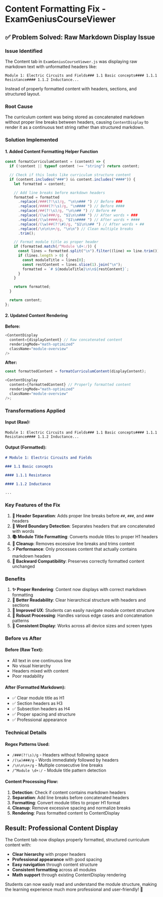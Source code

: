 # Content Formatting Fix - ExamGeniusCourseViewer

## ✅ **Problem Solved: Raw Markdown Display Issue**

### **Issue Identified**

The Content tab in `ExamGeniusCourseViewer.js` was displaying raw markdown text with unformatted headers like:

```
Module 1: Electric Circuits and Fields### 1.1 Basic concepts#### 1.1.1 Resistance#### 1.1.2 Inductance...
```

Instead of properly formatted content with headers, sections, and structured layout.

### **Root Cause**

The curriculum content was being stored as concatenated markdown without proper line breaks between headers, causing `ContentDisplay` to render it as a continuous text string rather than structured markdown.

### **Solution Implemented**

#### **1. Added Content Formatting Helper Function**

```javascript
const formatCurriculumContent = (content) => {
  if (!content || typeof content !== "string") return content;

  // Check if this looks like curriculum structure content
  if (content.includes("###") && content.includes("####")) {
    let formatted = content;

    // Add line breaks before markdown headers
    formatted = formatted
      .replace(/###(?!\s)/g, "\n\n### ") // Before ###
      .replace(/####(?!\s)/g, "\n#### ") // Before ####
      .replace(/##(?!\s)/g, "\n\n## ") // Before ##
      .replace(/(\w)###/g, "$1\n\n### ") // After words + ###
      .replace(/(\w)####/g, "$1\n#### ") // After words + ####
      .replace(/(\w)##(?!\#)/g, "$1\n\n## ") // After words + ##
      .replace(/\n\n\n+/g, "\n\n") // Clean multiple breaks
      .trim();

    // Format module title as proper header
    if (formatted.match(/^Module \d+:/)) {
      const lines = formatted.split("\n").filter((line) => line.trim());
      if (lines.length > 0) {
        const moduleTitle = lines[0];
        const restContent = lines.slice(1).join("\n");
        formatted = `# ${moduleTitle}\n\n${restContent}`;
      }
    }

    return formatted;
  }

  return content;
};
```

#### **2. Updated Content Rendering**

**Before:**

```javascript
<ContentDisplay
  content={displayContent} // Raw concatenated content
  renderingMode="math-optimized"
  className="module-overview"
/>
```

**After:**

```javascript
const formattedContent = formatCurriculumContent(displayContent);

<ContentDisplay
  content={formattedContent} // Properly formatted content
  renderingMode="math-optimized"
  className="module-overview"
/>;
```

### **Transformations Applied**

#### **Input (Raw):**

```
Module 1: Electric Circuits and Fields### 1.1 Basic concepts#### 1.1.1 Resistance#### 1.1.2 Inductance...
```

#### **Output (Formatted):**

```markdown
# Module 1: Electric Circuits and Fields

### 1.1 Basic concepts

#### 1.1.1 Resistance

#### 1.1.2 Inductance

...
```

### **Key Features of the Fix**

1. **📝 Header Separation**: Adds proper line breaks before `##`, `###`, and `####` headers
2. **🔧 Word Boundary Detection**: Separates headers that are concatenated with words
3. **📚 Module Title Formatting**: Converts module titles to proper H1 headers
4. **🧹 Cleanup**: Removes excessive line breaks and trims content
5. **⚡ Performance**: Only processes content that actually contains markdown headers
6. **🔄 Backward Compatibility**: Preserves correctly formatted content unchanged

### **Benefits**

1. **✨ Proper Rendering**: Content now displays with correct markdown formatting
2. **📖 Better Readability**: Clear hierarchical structure with headers and sections
3. **🎯 Improved UX**: Students can easily navigate module content structure
4. **🔧 Robust Processing**: Handles various edge cases and concatenation patterns
5. **📱 Consistent Display**: Works across all device sizes and screen types

### **Before vs After**

#### **Before (Raw Text):**

- All text in one continuous line
- No visual hierarchy
- Headers mixed with content
- Poor readability

#### **After (Formatted Markdown):**

- ✅ Clear module title as H1
- ✅ Section headers as H3
- ✅ Subsection headers as H4
- ✅ Proper spacing and structure
- ✅ Professional appearance

### **Technical Details**

#### **Regex Patterns Used:**

- `/###(?!\s)/g` - Headers without following space
- `/(\w)###/g` - Words immediately followed by headers
- `/\n\n\n+/g` - Multiple consecutive line breaks
- `/^Module \d+:/` - Module title pattern detection

#### **Content Processing Flow:**

1. **Detection**: Check if content contains markdown headers
2. **Separation**: Add line breaks before concatenated headers
3. **Formatting**: Convert module titles to proper H1 format
4. **Cleanup**: Remove excessive spacing and normalize breaks
5. **Rendering**: Pass formatted content to ContentDisplay

## **Result: Professional Content Display**

The Content tab now displays properly formatted, structured curriculum content with:

- **Clear hierarchy** with proper headers
- **Professional appearance** with good spacing
- **Easy navigation** through content structure
- **Consistent formatting** across all modules
- **Math support** through existing ContentDisplay rendering

Students can now easily read and understand the module structure, making the learning experience much more professional and user-friendly! 🎉

